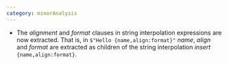 ```yaml
---
category: minorAnalysis
---
```

* The *alignment* and *format* clauses in string interpolation expressions are now extracted. That is, in `$"Hello {name,align:format}"` *name*, *align* and *format* are extracted as children of the string interpolation *insert* `{name,align:format}`.
